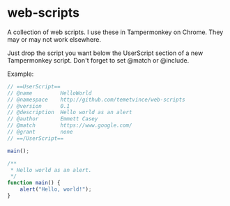 # web-scripts
A collection of web scripts. I use these in Tampermonkey on Chrome. They may or may not work elsewhere.

Just drop the script you want below the UserScript section of a new Tampermonkey script. Don't forget to set @match or @include.

Example:
```JavaScript
// ==UserScript==
// @name         HelloWorld
// @namespace    http://github.com/temetvince/web-scripts
// @version      0.1
// @description  Hello world as an alert
// @author       Emmett Casey
// @match        https://www.google.com/
// @grant        none
// ==/UserScript==

main();

/**
 * Hello world as an alert.
 */
function main() {
    alert("Hello, world!");
}
```